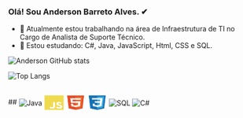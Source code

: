 ### Olá! Sou Anderson Barreto Alves. ✔


- 🔭 Atualmente estou trabalhando na área de Infraestrutura de TI no Cargo de Analista de Suporte Técnico.
- 🌱 Estou estudando: C#, Java, JavaScript, Html, CSS e SQL.

![Anderson GitHub stats](https://github-readme-stats-sigma-five.vercel.app/api?username=andersonbarretoalves&show_icons=true&rank_icon=github)

![Top Langs](https://github-readme-stats.vercel.app/api/top-langs/?username=andersonbarretoalves&layout=compact)

<div style="display: inline_block"><br>  
  ##
  <img align="center" alt="Java" height="30" width="40" src="https://raw.githubusercontent.com/jmnote/z-icons/master/svg/java.svg">  
  <img align="center" alt="Js" height="30" width="40" src="https://raw.githubusercontent.com/devicons/devicon/master/icons/javascript/javascript-plain.svg">
  <img align="center" alt="HTML" height="30" width="40" src="https://raw.githubusercontent.com/devicons/devicon/master/icons/html5/html5-original.svg">
  <img align="center" alt="CSS" height="30" width="40" src="https://raw.githubusercontent.com/devicons/devicon/master/icons/css3/css3-original.svg">  
  <img align="center" alt="SQL" height="40" width="40" src="https://user-images.githubusercontent.com/40461634/114240226-2f506580-9955-11eb-849b-e2a25117d681.png"> 
  <img align="center" alt="C#" height="40" width="40" src="https://user-images.githubusercontent.com/40461634/114240154-134cc400-9955-11eb-9ee7-84a0a2c7e5ba.png">
</div>
